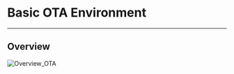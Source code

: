 # Basic OTA Environment

---
## Overview
![Overview_OTA](https://github.com/user-attachments/assets/025cc088-722e-4adf-95cc-7662ff7b940c)
